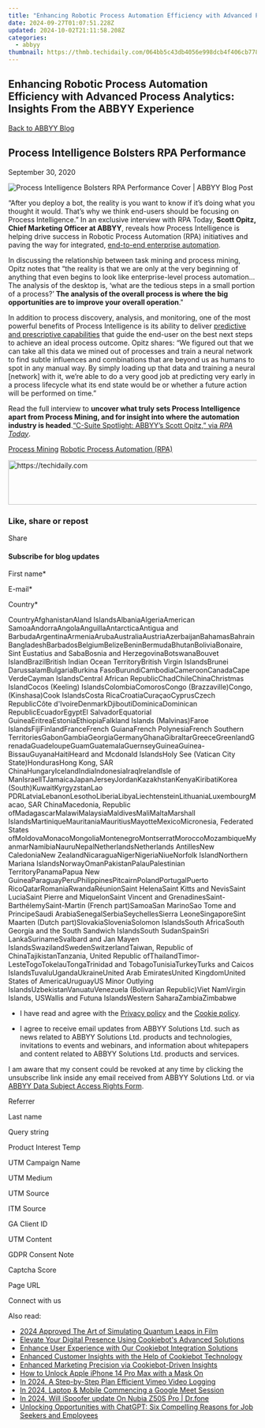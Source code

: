 ```yaml
---
title: "Enhancing Robotic Process Automation Efficiency with Advanced Process Analytics: Insights From the ABBYY Experience"
date: 2024-09-27T01:07:51.228Z
updated: 2024-10-02T21:11:58.208Z
categories:
  - abbyy
thumbnail: https://thmb.techidaily.com/064bb5c43db4056e998dcb4f406cb778296c7343d435216b9b3443b144736cca.jpg
---
```


## Enhancing Robotic Process Automation Efficiency with Advanced Process Analytics: Insights From the ABBYY Experience

[Back to ABBYY Blog](https://tools.techidaily.com/abbyy/products/)

## Process Intelligence Bolsters RPA Performance

September 30, 2020

![Process Intelligence Bolsters RPA Performance Cover | ABBYY Blog Post](https://static3.abbyy.com/abbyycommedia/29657/process-intelligence-bolsters-rpa-performance-cover.png) 

“After you deploy a bot, the reality is you want to know if it’s doing what you thought it would. That’s why we think end-users should be focusing on Process Intelligence.” In an exclusive interview with RPA Today, **Scott Opitz, Chief Marketing Officer at ABBYY**, reveals how Process Intelligence is helping drive success in Robotic Process Automation (RPA) initiatives and paving the way for integrated, [end-to-end enterprise automation](https://tools.techidaily.com/abbyy/products/).

In discussing the relationship between task mining and process mining, Opitz notes that “the reality is that we are only at the very beginning of anything that even begins to look like enterprise-level process automation... The analysis of the desktop is, ‘what are the tedious steps in a small portion of a process?’ **The analysis of the overall process is where the big opportunities are to improve your overall operation**."

In addition to process discovery, analysis, and monitoring, one of the most powerful benefits of Process Intelligence is its ability to deliver [predictive and prescriptive capabilities](https://tools.techidaily.com/abbyy/products/) that guide the end-user on the best next steps to achieve an ideal process outcome. Opitz shares: “We figured out that we can take all this data we mined out of processes and train a neural network to find subtle influences and combinations that are beyond us as humans to spot in any manual way. By simply loading up that data and training a neural \[network\] with it, we’re able to do a very good job at predicting very early in a process lifecycle what its end state would be or whether a future action will be performed on time.”

Read the full interview to **uncover what truly sets Process Intelligence apart from Process Mining, and for insight into where the automation industry is headed**.[“C-Suite Spotlight: ABBYY’s Scott Opitz,” via _RPA Today_](https://www.rpatoday.net/featuredarticles/c-suite-spotlight-abbyys-scott-opitz/).

[Process Mining](https://tools.techidaily.com/abbyy/products/) [Robotic Process Automation (RPA)](https://www.abbyy.com/blog/robotic-process-automation-rpa/ "Robotic Process Automation (RPA)") 

<!-- affiliate ads begin -->
<a href="https://aligracehair.sjv.io/c/5597632/2006960/19272" target="_top" id="2006960">
  <img src="//a.impactradius-go.com/display-ad/19272-2006960" border="0" alt="https://techidaily.com" width="728" height="90"/>
</a>
<img height="0" width="0" src="https://aligracehair.sjv.io/i/5597632/2006960/19272" style="position:absolute;visibility:hidden;" border="0" />
<!-- affiliate ads end -->

### Like, share or repost

Share 

#### Subscribe for blog updates

First name\*

E-mail\*

Сountry\*

СountryAfghanistanAland IslandsAlbaniaAlgeriaAmerican SamoaAndorraAngolaAnguillaAntarcticaAntigua and BarbudaArgentinaArmeniaArubaAustraliaAustriaAzerbaijanBahamasBahrainBangladeshBarbadosBelgiumBelizeBeninBermudaBhutanBoliviaBonaire, Sint Eustatius and SabaBosnia and HerzegovinaBotswanaBouvet IslandBrazilBritish Indian Ocean TerritoryBritish Virgin IslandsBrunei DarussalamBulgariaBurkina FasoBurundiCambodiaCameroonCanadaCape VerdeCayman IslandsCentral African RepublicChadChileChinaChristmas IslandCocos (Keeling) IslandsColombiaComorosCongo (Brazzaville)Congo, (Kinshasa)Cook IslandsCosta RicaCroatiaCuraçaoCyprusCzech RepublicCôte d'IvoireDenmarkDjiboutiDominicaDominican RepublicEcuadorEgyptEl SalvadorEquatorial GuineaEritreaEstoniaEthiopiaFalkland Islands (Malvinas)Faroe IslandsFijiFinlandFranceFrench GuianaFrench PolynesiaFrench Southern TerritoriesGabonGambiaGeorgiaGermanyGhanaGibraltarGreeceGreenlandGrenadaGuadeloupeGuamGuatemalaGuernseyGuineaGuinea-BissauGuyanaHaitiHeard and Mcdonald IslandsHoly See (Vatican City State)HondurasHong Kong, SAR ChinaHungaryIcelandIndiaIndonesiaIraqIrelandIsle of ManIsraelITJamaicaJapanJerseyJordanKazakhstanKenyaKiribatiKorea (South)KuwaitKyrgyzstanLao PDRLatviaLebanonLesothoLiberiaLibyaLiechtensteinLithuaniaLuxembourgMacao, SAR ChinaMacedonia, Republic ofMadagascarMalawiMalaysiaMaldivesMaliMaltaMarshall IslandsMartiniqueMauritaniaMauritiusMayotteMexicoMicronesia, Federated States ofMoldovaMonacoMongoliaMontenegroMontserratMoroccoMozambiqueMyanmarNamibiaNauruNepalNetherlandsNetherlands AntillesNew CaledoniaNew ZealandNicaraguaNigerNigeriaNiueNorfolk IslandNorthern Mariana IslandsNorwayOmanPakistanPalauPalestinian TerritoryPanamaPapua New GuineaParaguayPeruPhilippinesPitcairnPolandPortugalPuerto RicoQatarRomaniaRwandaRéunionSaint HelenaSaint Kitts and NevisSaint LuciaSaint Pierre and MiquelonSaint Vincent and GrenadinesSaint-BarthélemySaint-Martin (French part)SamoaSan MarinoSao Tome and PrincipeSaudi ArabiaSenegalSerbiaSeychellesSierra LeoneSingaporeSint Maarten (Dutch part)SlovakiaSloveniaSolomon IslandsSouth AfricaSouth Georgia and the South Sandwich IslandsSouth SudanSpainSri LankaSurinameSvalbard and Jan Mayen IslandsSwazilandSwedenSwitzerlandTaiwan, Republic of ChinaTajikistanTanzania, United Republic ofThailandTimor-LesteTogoTokelauTongaTrinidad and TobagoTunisiaTurkeyTurks and Caicos IslandsTuvaluUgandaUkraineUnited Arab EmiratesUnited KingdomUnited States of AmericaUruguayUS Minor Outlying IslandsUzbekistanVanuatuVenezuela (Bolivarian Republic)Viet NamVirgin Islands, USWallis and Futuna IslandsWestern SaharaZambiaZimbabwe

* I have read and agree with the [Privacy policy](https://tools.techidaily.com/abbyy/products/) and the [Cookie policy](https://tools.techidaily.com/abbyy/products/).

* I agree to receive email updates from ABBYY Solutions Ltd. such as news related to ABBYY Solutions Ltd. products and technologies, invitations to events and webinars, and information about whitepapers and content related to ABBYY Solutions Ltd. products and services.  
    
I am aware that my consent could be revoked at any time by clicking the unsubscribe link inside any email received from ABBYY Solutions Ltd. or via [ABBYY Data Subject Access Rights Form](https://tools.techidaily.com/abbyy/products/).

Referrer

Last name

Query string

Product Interest Temp

UTM Campaign Name

UTM Medium

UTM Source

ITM Source

GA Client ID

UTM Content

GDPR Consent Note

Captcha Score

Page URL

Connect with us

<ins class="adsbygoogle"
     style="display:block"
     data-ad-format="autorelaxed"
     data-ad-client="ca-pub-7571918770474297"
     data-ad-slot="1223367746"></ins>

<ins class="adsbygoogle"
     style="display:block"
     data-ad-client="ca-pub-7571918770474297"
     data-ad-slot="8358498916"
     data-ad-format="auto"
     data-full-width-responsive="true"></ins>

<span class="atpl-alsoreadstyle">Also read:</span>
<div><ul>
<li><a href="https://some-approaches.techidaily.com/2024-approved-the-art-of-simulating-quantum-leaps-in-film/"><u>2024 Approved The Art of Simulating Quantum Leaps in Film</u></a></li>
<li><a href="https://solve-popular.techidaily.com/elevate-your-digital-presence-using-cookiebots-advanced-solutions/"><u>Elevate Your Digital Presence Using Cookiebot's Advanced Solutions</u></a></li>
<li><a href="https://solve-popular.techidaily.com/enhance-user-experience-with-our-cookiebot-integration-solutions/"><u>Enhance User Experience with Our Cookiebot Integration Solutions</u></a></li>
<li><a href="https://solve-popular.techidaily.com/enhanced-customer-insights-with-the-help-of-cookiebot-technology/"><u>Enhanced Customer Insights with the Help of Cookiebot Technology</u></a></li>
<li><a href="https://solve-popular.techidaily.com/enhanced-marketing-precision-via-cookiebot-driven-insights/"><u>Enhanced Marketing Precision via Cookiebot-Driven Insights</u></a></li>
<li><a href="https://ios-unlock.techidaily.com/how-to-unlock-apple-iphone-14-pro-max-with-a-mask-on-by-drfone-ios/"><u>How to Unlock Apple iPhone 14 Pro Max with a Mask On</u></a></li>
<li><a href="https://video-capture.techidaily.com/in-2024-a-step-by-step-plan-efficient-vimeo-video-logging/"><u>In 2024, A Step-by-Step Plan Efficient Vimeo Video Logging</u></a></li>
<li><a href="https://desktop-recording.techidaily.com/in-2024-laptop-and-mobile-commencing-a-google-meet-session/"><u>In 2024, Laptop & Mobile Commencing a Google Meet Session</u></a></li>
<li><a href="https://phone-solutions.techidaily.com/in-2024-will-ispoofer-update-on-nubia-z50s-pro-drfone-by-drfone-virtual-android/"><u>In 2024, Will iSpoofer update On Nubia Z50S Pro | Dr.fone</u></a></li>
<li><a href="https://tech-hub.techidaily.com/unlocking-opportunities-with-chatgpt-six-compelling-reasons-for-job-seekers-and-employees/"><u>Unlocking Opportunities with ChatGPT: Six Compelling Reasons for Job Seekers and Employees</u></a></li>
</ul></div>

